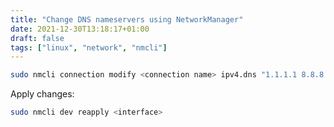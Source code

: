 ```yaml
---
title: "Change DNS nameservers using NetworkManager"
date: 2021-12-30T13:18:17+01:00
draft: false
tags: ["linux", "network", "nmcli"]
---
```


```bash
sudo nmcli connection modify <connection name> ipv4.dns "1.1.1.1 8.8.8.8"
```

Apply changes:
```bash
sudo nmcli dev reapply <interface>
```
